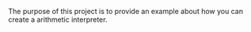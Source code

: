 The purpose of this project is to provide an example about how you can create a arithmetic interpreter.
